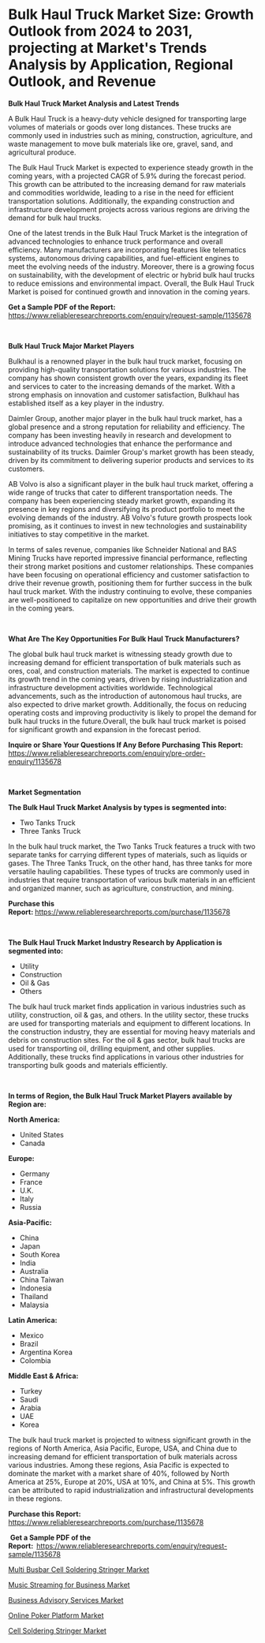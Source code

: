 <p><h1>Bulk Haul Truck Market Size: Growth Outlook from 2024 to 2031, projecting at Market's Trends Analysis by Application, Regional Outlook, and Revenue</h1></p><p><strong>Bulk Haul Truck Market Analysis and Latest Trends</strong></p>
<p><p>A Bulk Haul Truck is a heavy-duty vehicle designed for transporting large volumes of materials or goods over long distances. These trucks are commonly used in industries such as mining, construction, agriculture, and waste management to move bulk materials like ore, gravel, sand, and agricultural produce.</p><p>The Bulk Haul Truck Market is expected to experience steady growth in the coming years, with a projected CAGR of 5.9% during the forecast period. This growth can be attributed to the increasing demand for raw materials and commodities worldwide, leading to a rise in the need for efficient transportation solutions. Additionally, the expanding construction and infrastructure development projects across various regions are driving the demand for bulk haul trucks.</p><p>One of the latest trends in the Bulk Haul Truck Market is the integration of advanced technologies to enhance truck performance and overall efficiency. Many manufacturers are incorporating features like telematics systems, autonomous driving capabilities, and fuel-efficient engines to meet the evolving needs of the industry. Moreover, there is a growing focus on sustainability, with the development of electric or hybrid bulk haul trucks to reduce emissions and environmental impact. Overall, the Bulk Haul Truck Market is poised for continued growth and innovation in the coming years.</p></p>
<p><strong>Get a Sample PDF of the Report:&nbsp;</strong> <a href="https://www.reliableresearchreports.com/enquiry/request-sample/1135678">https://www.reliableresearchreports.com/enquiry/request-sample/1135678</a></p>
<p>&nbsp;</p>
<p><strong>Bulk Haul Truck Major Market Players</strong></p>
<p><p>Bulkhaul is a renowned player in the bulk haul truck market, focusing on providing high-quality transportation solutions for various industries. The company has shown consistent growth over the years, expanding its fleet and services to cater to the increasing demands of the market. With a strong emphasis on innovation and customer satisfaction, Bulkhaul has established itself as a key player in the industry.</p><p>Daimler Group, another major player in the bulk haul truck market, has a global presence and a strong reputation for reliability and efficiency. The company has been investing heavily in research and development to introduce advanced technologies that enhance the performance and sustainability of its trucks. Daimler Group's market growth has been steady, driven by its commitment to delivering superior products and services to its customers.</p><p>AB Volvo is also a significant player in the bulk haul truck market, offering a wide range of trucks that cater to different transportation needs. The company has been experiencing steady market growth, expanding its presence in key regions and diversifying its product portfolio to meet the evolving demands of the industry. AB Volvo's future growth prospects look promising, as it continues to invest in new technologies and sustainability initiatives to stay competitive in the market.</p><p>In terms of sales revenue, companies like Schneider National and BAS Mining Trucks have reported impressive financial performance, reflecting their strong market positions and customer relationships. These companies have been focusing on operational efficiency and customer satisfaction to drive their revenue growth, positioning them for further success in the bulk haul truck market. With the industry continuing to evolve, these companies are well-positioned to capitalize on new opportunities and drive their growth in the coming years.</p></p>
<p>&nbsp;</p>
<p><strong>What Are The Key Opportunities For Bulk Haul Truck Manufacturers?</strong></p>
<p><p>The global bulk haul truck market is witnessing steady growth due to increasing demand for efficient transportation of bulk materials such as ores, coal, and construction materials. The market is expected to continue its growth trend in the coming years, driven by rising industrialization and infrastructure development activities worldwide. Technological advancements, such as the introduction of autonomous haul trucks, are also expected to drive market growth. Additionally, the focus on reducing operating costs and improving productivity is likely to propel the demand for bulk haul trucks in the future.Overall, the bulk haul truck market is poised for significant growth and expansion in the forecast period.</p></p>
<p><strong>Inquire or Share Your Questions If Any Before Purchasing This Report:</strong> <a href="https://www.reliableresearchreports.com/enquiry/pre-order-enquiry/1135678">https://www.reliableresearchreports.com/enquiry/pre-order-enquiry/1135678</a></p>
<p>&nbsp;</p>
<p><strong>Market Segmentation</strong></p>
<p><strong>The Bulk Haul Truck Market Analysis by types is segmented into:</strong></p>
<p><ul><li>Two Tanks Truck</li><li>Three Tanks Truck</li></ul></p>
<p><p>In the bulk haul truck market, the Two Tanks Truck features a truck with two separate tanks for carrying different types of materials, such as liquids or gases. The Three Tanks Truck, on the other hand, has three tanks for more versatile hauling capabilities. These types of trucks are commonly used in industries that require transportation of various bulk materials in an efficient and organized manner, such as agriculture, construction, and mining.</p></p>
<p><strong>Purchase this Report:&nbsp;</strong><a href="https://www.reliableresearchreports.com/purchase/1135678">https://www.reliableresearchreports.com/purchase/1135678</a></p>
<p>&nbsp;</p>
<p><strong>The Bulk Haul Truck Market Industry Research by Application is segmented into:</strong></p>
<p><ul><li>Utility</li><li>Construction</li><li>Oil & Gas</li><li>Others</li></ul></p>
<p><p>The bulk haul truck market finds application in various industries such as utility, construction, oil & gas, and others. In the utility sector, these trucks are used for transporting materials and equipment to different locations. In the construction industry, they are essential for moving heavy materials and debris on construction sites. For the oil & gas sector, bulk haul trucks are used for transporting oil, drilling equipment, and other supplies. Additionally, these trucks find applications in various other industries for transporting bulk goods and materials efficiently.</p></p>
<p>&nbsp;</p>
<p><strong>In terms of Region, the Bulk Haul Truck Market Players available by Region are:</strong></p>
<p>
    <p> <strong> North America: </strong>
        <ul>
            <li>United States</li>
            <li>Canada</li>
        </ul>
        </p> 
    <p> <strong> Europe: </strong>
        <ul>
            <li>Germany</li>
            <li>France</li>
            <li>U.K.</li>
            <li>Italy</li>
            <li>Russia</li>
        </ul>
        </p> 
    <p> <strong> Asia-Pacific: </strong>
        <ul>
            <li>China</li>
            <li>Japan</li>
            <li>South Korea</li>
            <li>India</li>
            <li>Australia</li>
            <li>China Taiwan</li>
            <li>Indonesia</li>
            <li>Thailand</li>
            <li>Malaysia</li>
        </ul>
        </p> 
    <p> <strong> Latin America: </strong>
        <ul>
            <li>Mexico</li>
            <li>Brazil</li>
            <li>Argentina Korea</li>
            <li>Colombia</li>
        </ul>
        </p> 
    <p> <strong> Middle East & Africa: </strong>
        <ul>
            <li>Turkey</li>
            <li>Saudi</li>
            <li>Arabia</li>
            <li>UAE</li>
            <li>Korea</li>
        </ul>
    </p>
    </p>
<p><p>The bulk haul truck market is projected to witness significant growth in the regions of North America, Asia Pacific, Europe, USA, and China due to increasing demand for efficient transportation of bulk materials across various industries. Among these regions, Asia Pacific is expected to dominate the market with a market share of 40%, followed by North America at 25%, Europe at 20%, USA at 10%, and China at 5%. This growth can be attributed to rapid industrialization and infrastructural developments in these regions.</p></p>
<p><strong>Purchase this Report: </strong><a href="https://www.reliableresearchreports.com/purchase/1135678">https://www.reliableresearchreports.com/purchase/1135678</a></p>
<p>&nbsp;<strong>Get a Sample PDF of the Report:&nbsp;&nbsp;</strong><a href="https://www.reliableresearchreports.com/enquiry/request-sample/1135678">https://www.reliableresearchreports.com/enquiry/request-sample/1135678</a></p>
<p><strong></strong></p>
<p><p><a href="https://github.com/peachesmcdowel1/Market-Research-Report-List-1/blob/main/multi-busbar-cell-soldering-stringer-market.md">Multi Busbar Cell Soldering Stringer Market</a></p><p><a href="https://medium.com/@jeanklein09/music-streaming-for-business-market-furnishes-information-on-market-share-market-trends-and-21a616fee786">Music Streaming for Business Market</a></p><p><a href="https://medium.com/@jeanklein09/business-advisory-services-market-trends-and-market-analysis-forecasted-for-period-2024-2031-cb1b4befa0da">Business Advisory Services Market</a></p><p><a href="https://medium.com/@jeanklein09/online-poker-platform-market-size-reveals-the-best-marketing-channels-in-global-industry-62fc2ea8119a">Online Poker Platform Market</a></p><p><a href="https://github.com/redneck06/Market-Research-Report-List-2/blob/main/cell-soldering-stringer-market.md">Cell Soldering Stringer Market</a></p></p>